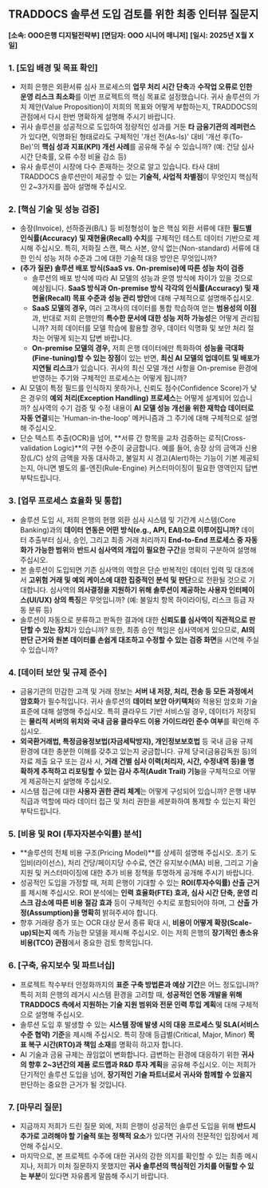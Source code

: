 ## TRADDOCS 솔루션 도입 검토를 위한 최종 인터뷰 질문지

**[소속: OOO은행 디지털전략부]**
**[면담자: OOO 시니어 매니저]**
**[일시: 2025년 X월 X일]**

### **1. [도입 배경 및 목표 확인]**

* 저희 은행은 외환서류 심사 프로세스의 **업무 처리 시간 단축**과 **수작업 오류로 인한 운영 리스크 최소화**를 이번 프로젝트의 핵심 목표로 설정했습니다. 귀사 솔루션의 가치 제안(Value Proposition)이 저희의 목표와 어떻게 부합하는지, TRADDOCS의 관점에서 다시 한번 명확하게 설명해 주시기 바랍니다.
* 귀사 솔루션을 성공적으로 도입하여 정량적인 성과를 거둔 **타 금융기관의 레퍼런스**가 있다면, 익명화된 형태로라도 구체적인 '개선 전(As-Is)' 대비 '개선 후(To-Be)'의 **핵심 성과 지표(KPI) 개선 사례**를 공유해 주실 수 있습니까? (예: 건당 심사 시간 단축률, 오류 수정 비율 감소 등)
* 유사 솔루션이 시장에 다수 존재하는 것으로 알고 있습니다. 타사 대비 TRADDOCS 솔루션만이 제공할 수 있는 **기술적, 사업적 차별점**이 무엇인지 핵심적인 2~3가지를 꼽아 설명해 주십시오.

### **2. [핵심 기술 및 성능 검증]**

* 송장(Invoice), 선하증권(B/L) 등 비정형성이 높은 핵심 외환 서류에 대한 **필드별 인식률(Accuracy) 및 재현율(Recall) 수치**를 구체적인 테스트 데이터 기반으로 제시해 주십시오. 특히, 저화질 스캔, 팩스 사본, 양식 없는(Non-standard) 서류에 대한 인식 성능 저하 수준과 그에 대한 기술적 대응 방안은 무엇입니까?
* **(추가 질문) 솔루션 배포 방식(SaaS vs. On-premise)에 따른 성능 차이 검증**
    * 솔루션의 배포 방식에 따라 AI 모델의 성능과 운영 방식에 차이가 있을 것으로 예상됩니다. **SaaS 방식과 On-premise 방식 각각의 인식률(Accuracy) 및 재현율(Recall) 목표 수준과 성능 관리 방안**에 대해 구체적으로 설명해주십시오.
    * **SaaS 모델의 경우,** 여러 고객사의 데이터를 통합 학습하여 얻는 **범용성의 이점**과, 반대로 저희 은행만의 **특수한 문서에 대한 성능 저하 가능성**은 어떻게 관리됩니까? 저희 데이터를 모델 학습에 활용할 경우, 데이터 익명화 및 보안 처리 절차는 어떻게 되는지 답변 바랍니다.
    * **On-premise 모델의 경우,** 저희 은행 데이터에만 특화하여 **성능을 극대화(Fine-tuning)할 수 있는 장점**이 있는 반면, **최신 AI 모델의 업데이트 및 배포가 지연될 리스크**가 있습니다. 귀사의 최신 모델 개선 사항을 On-premise 환경에 반영하는 주기와 구체적인 프로세스는 어떻게 됩니까?
* AI 모델이 특정 필드를 인식하지 못하거나, 신뢰도 점수(Confidence Score)가 낮은 경우의 **예외 처리(Exception Handling) 프로세스**는 어떻게 설계되어 있습니까? 심사역의 수기 검증 및 수정 내용이 **AI 모델 성능 개선을 위한 재학습 데이터로 자동 연결**되는 'Human-in-the-loop' 메커니즘과 그 주기에 대해 구체적으로 설명해 주십시오.
* 단순 텍스트 추출(OCR)을 넘어, **서류 간 항목을 교차 검증하는 로직(Cross-validation Logic)**의 구현 수준이 궁금합니다. 예를 들어, 송장 상의 금액과 신용장(L/C) 상의 금액을 자동 대사하고, 불일치 시 경고(Alert)하는 기능이 기본 제공되는지, 아니면 별도의 룰-엔진(Rule-Engine) 커스터마이징이 필요한 영역인지 답변 부탁드립니다.

### **3. [업무 프로세스 효율화 및 통합]**

* 솔루션 도입 시, 저희 은행의 현행 외환 심사 시스템 및 기간계 시스템(Core Banking)과의 **데이터 연동은 어떤 방식(e.g., API, EAI)으로 이루어집니까?** 데이터 추출부터 심사, 승인, 그리고 최종 거래 처리까지 **End-to-End 프로세스 중 자동화가 가능한 범위**와 **반드시 심사역의 개입이 필요한 구간**을 명확히 구분하여 설명해 주십시오.
* 본 솔루션이 도입되면 기존 심사역의 역할은 단순 반복적인 데이터 입력 및 대조에서 **고위험 거래 및 예외 케이스에 대한 집중적인 분석 및 판단**으로 전환될 것으로 기대합니다. 심사역의 **의사결정을 지원하기 위해 솔루션이 제공하는 사용자 인터페이스(UI/UX) 상의 특징**은 무엇입니까? (예: 불일치 항목 하이라이팅, 리스크 등급 자동 분류 등)
* 솔루션이 자동으로 분류하고 판독한 결과에 대한 **신뢰도를 심사역이 직관적으로 판단할 수 있는 장치**가 있습니까? 또한, 최종 승인 책임은 심사역에게 있으므로, **AI의 판단 근거와 원본 데이터를 손쉽게 대조하고 수정할 수 있는 검증 화면**을 시연해 주실 수 있습니까?

### **4. [데이터 보안 및 규제 준수]**

* 금융기관의 민감한 고객 및 거래 정보는 **서버 내 저장, 처리, 전송 등 모든 과정에서 암호화**가 필수적입니다. 귀사 솔루션의 **데이터 보안 아키텍처**와 적용된 암호화 기술 표준에 대해 설명해 주십시오. 특히 클라우드 기반 서비스일 경우, 데이터가 저장되는 **물리적 서버의 위치와 국내 금융 클라우드 이용 가이드라인 준수 여부**를 확인해 주십시오.
* **외국환거래법, 특정금융정보법(자금세탁방지), 개인정보보호법** 등 국내 금융 규제 환경에 대한 충분한 이해를 갖추고 있는지 궁금합니다. 규제 당국(금융감독원 등)의 자료 제출 요구 또는 감사 시, **거래 건별 심사 이력(처리자, 시간, 수정내역 등)을 명확하게 추적하고 리포팅할 수 있는 감사 추적(Audit Trail) 기능**을 구체적으로 어떻게 제공하는지 설명해 주십시오.
* 시스템 접근에 대한 **사용자 권한 관리 체계**는 어떻게 구성되어 있습니까? 은행 내부 직급과 역할에 따라 데이터 접근 및 처리 권한을 세분화하여 통제할 수 있는지 확인 부탁드립니다.

### **5. [비용 및 ROI (투자자본수익률) 분석]**

* **솔루션의 전체 비용 구조(Pricing Model)**를 상세히 설명해 주십시오. 초기 도입비(라이선스), 처리 건당/페이지당 수수료, 연간 유지보수(MA) 비용, 그리고 기술지원 및 커스터마이징에 대한 추가 비용 정책을 투명하게 공개해 주시기 바랍니다.
* 성공적인 도입을 가정할 때, 저희 은행이 기대할 수 있는 **ROI(투자수익률) 산출 근거**를 제시해 주십시오. ROI 분석에는 **인력 효율화(FTE) 효과, 심사 시간 단축, 운영 리스크 감소에 따른 비용 절감 효과** 등이 구체적인 수치로 포함되어야 하며, 그 **산출 가정(Assumption)을 명확히** 밝혀주셔야 합니다.
* 향후 거래량 증가 또는 OCR 대상 문서 종류 확대 시, **비용이 어떻게 확장(Scale-up)되는지** 예측 가능한 모델을 제시해 주십시오. 이는 저희 은행의 **장기적인 총소유비용(TCO) 관점**에서 중요한 검토 항목입니다.

### **6. [구축, 유지보수 및 파트너십]**

* 프로젝트 착수부터 안정화까지의 **표준 구축 방법론과 예상 기간**은 어느 정도입니까? 특히 저희 은행의 레거시 시스템 환경을 고려할 때, **성공적인 연동 개발을 위해 TRADDOCS 측에서 지원하는 기술 지원 범위와 전문 인력 투입 계획**에 대해 구체적으로 설명해 주십시오.
* 솔루션 도입 후 발생할 수 있는 **시스템 장애 발생 시의 대응 프로세스 및 SLA(서비스 수준 협약) 기준**을 제시해 주십시오. 특히 장애 등급별(Critical, Major, Minor) **목표 복구 시간(RTO)과 책임 소재**를 명확히 하고자 합니다.
* AI 기술과 금융 규제는 끊임없이 변화합니다. 급변하는 환경에 대응하기 위한 **귀사의 향후 2~3년간의 제품 로드맵과 R&D 투자 계획**을 공유해 주십시오. 이는 저희가 단기적인 솔루션 도입을 넘어, **장기적인 기술 파트너로서 귀사와 함께할 수 있을지** 판단하는 중요한 근거가 될 것입니다.

### **7. [마무리 질문]**

* 지금까지 저희가 드린 질문 외에, 저희 은행이 성공적인 솔루션 도입을 위해 **반드시 추가로 고려해야 할 기술적 또는 정책적 요소**가 있다면 귀사의 전문적인 입장에서 제언해 주십시오.
* 마지막으로, 본 프로젝트 수주에 대한 귀사의 강한 의지를 확인할 수 있는 최종 메시지나, 저희가 미처 질문하지 못했지만 **귀사 솔루션의 핵심적인 가치를 어필할 수 있는 부분**이 있다면 자유롭게 말씀해 주시기 바랍니다.
